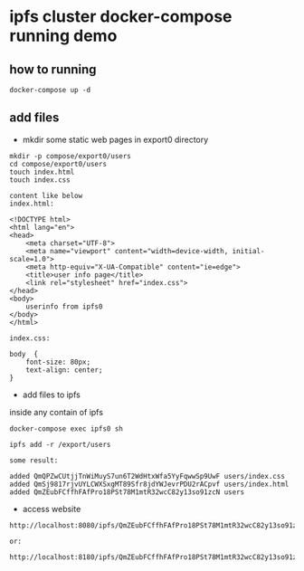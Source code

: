 # ipfs cluster docker-compose running demo

## how to running

```code
docker-compose up -d
```

## add files

* mkdir some static web pages in export0 directory

```code
mkdir -p compose/export0/users
cd compose/export0/users
touch index.html
touch index.css

content like below
index.html:

<!DOCTYPE html>
<html lang="en">
<head>
    <meta charset="UTF-8">
    <meta name="viewport" content="width=device-width, initial-scale=1.0">
    <meta http-equiv="X-UA-Compatible" content="ie=edge">
    <title>user info page</title>
    <link rel="stylesheet" href="index.css">
</head>
<body>
    userinfo from ipfs0
</body>
</html>

index.css:

body  {
    font-size: 80px;
    text-align: center;
}

```

* add files to ipfs

inside any contain of ipfs

```code
docker-compose exec ipfs0 sh

ipfs add -r /export/users

some result:

added QmQPZwCUtjjTnWiMuyS7un6T2WdHtxWfa5YyFqwwSp9UwF users/index.css
added QmSj9817rjvUYLCWXSxgMT89Sfr8jdYWJevrPDU2rACpvf users/index.html
added QmZEubFCffhFAfPro18PSt78M1mtR32wcC82y13so91zcN users

```

* access website

```code
http://localhost:8080/ipfs/QmZEubFCffhFAfPro18PSt78M1mtR32wcC82y13so91zcN

or:

http://localhost:8180/ipfs/QmZEubFCffhFAfPro18PSt78M1mtR32wcC82y13so91zcN

```
